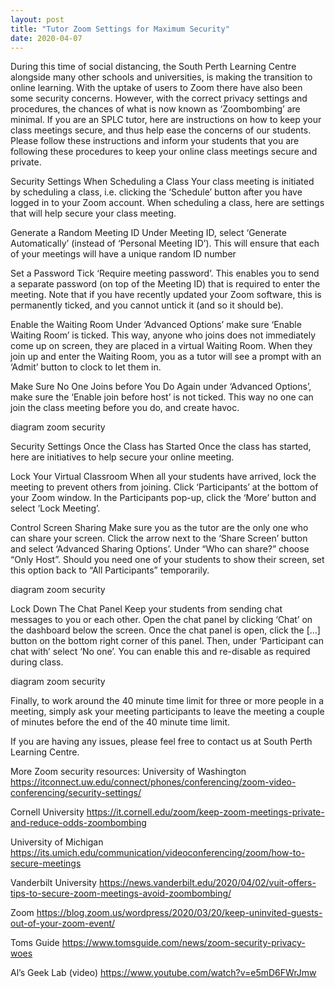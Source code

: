 ```yaml
---
layout: post
title: "Tutor Zoom Settings for Maximum Security"
date: 2020-04-07
---
```

During this time of social distancing, the South Perth Learning Centre alongside many other schools and universities, is making the transition to online learning. With the uptake of users to Zoom there have also been some security concerns. However, with the correct privacy settings and procedures, the chances of what is now known as ‘Zoombombing’ are minimal. If you are an SPLC tutor, here are instructions on how to keep your class meetings secure, and thus help ease the concerns of our students. Please follow these instructions and inform your students that you are following these procedures to keep your online class meetings secure and private.

Security Settings When Scheduling a Class
Your class meeting is initiated by scheduling a class, i.e. clicking the ‘Schedule’ button after you have logged in to your Zoom account. When scheduling a class, here are settings that will help secure your class meeting.

Generate a Random Meeting ID
Under Meeting ID, select ‘Generate Automatically’ (instead of ‘Personal Meeting ID’). This will ensure that each of your meetings will have a unique random ID number

Set a Password
Tick ‘Require meeting password’. This enables you to send a separate password (on top of the Meeting ID) that is required to enter the meeting. Note that if you have recently updated your Zoom software, this is permanently ticked, and you cannot untick it (and so it should be).

Enable the Waiting Room
Under ‘Advanced Options’ make sure ‘Enable Waiting Room’ is ticked. This way, anyone who joins does not immediately come up on screen, they are placed in a virtual Waiting Room. When they join up and enter the Waiting Room, you as a tutor will see a prompt with an ‘Admit’ button to clock to let them in.

Make Sure No One Joins before You Do
Again under ‘Advanced Options’, make sure the ‘Enable join before host’ is not ticked. This way no one can join the class meeting before you do, and create havoc.

diagram zoom security

Security Settings Once the Class has Started
Once the class has started, here are initiatives to help secure your online meeting.

Lock Your Virtual Classroom
When all your students have arrived, lock the meeting to prevent others from joining. Click ‘Participants’ at the bottom of your Zoom window. In the Participants pop-up, click the ‘More’ button and select ‘Lock Meeting’.

Control Screen Sharing
Make sure you as the tutor are the only one who can share your screen. Click the arrow next to the ‘Share Screen’ button and select ‘Advanced Sharing Options’. Under “Who can share?” choose “Only Host”. Should you need one of your students to show their screen, set this option back to “All Participants” temporarily.

diagram zoom security

Lock Down The Chat Panel
Keep your students from sending chat messages to you or each other. Open the chat panel by clicking ‘Chat’ on the dashboard below the screen. Once the chat panel is open, click the [...] button on the bottom right corner of this panel. Then, under ‘Participant can chat with’ select ‘No one’. You can enable this and re-disable as required during class.

diagram zoom security

Finally, to work around the 40 minute time limit for three or more people in a meeting, simply ask your meeting participants to leave the meeting a couple of minutes before the end of the 40 minute time limit.

If you are having any issues, please feel free to contact us at South Perth Learning Centre.

More Zoom security resources:
University of Washington
https://itconnect.uw.edu/connect/phones/conferencing/zoom-video-conferencing/security-settings/

Cornell University
https://it.cornell.edu/zoom/keep-zoom-meetings-private-and-reduce-odds-zoombombing

University of Michigan
https://its.umich.edu/communication/videoconferencing/zoom/how-to-secure-meetings

Vanderbilt University
https://news.vanderbilt.edu/2020/04/02/vuit-offers-tips-to-secure-zoom-meetings-avoid-zoombombing/

Zoom
https://blog.zoom.us/wordpress/2020/03/20/keep-uninvited-guests-out-of-your-zoom-event/

Toms Guide
https://www.tomsguide.com/news/zoom-security-privacy-woes

Al’s Geek Lab (video)
https://www.youtube.com/watch?v=e5mD6FWrJmw
